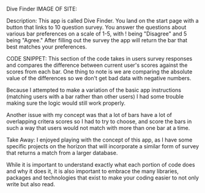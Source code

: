 Dive Finder
IMAGE OF SITE:


Description:
This app is called Dive Finder. You land on the start page with a button that links to 10 question survey. You answer the questions about various bar preferences on a scale of 1-5, with ! being "Disagree" and 5 being "Agree." After filling out the survey the app will return the bar that best matches your preferences.

CODE SNIPPET:
This section of the code takes in users survey responses and compares the difference between current user's scores against the scores from each bar. One thing to note is we are comparing the absolute value of the differences so we don't get bad data with negative numbers.




Because I attempted to make a variation of the basic app instructions (matching users with a bar rather than other users) I had some trouble making sure the logic would still work properly.

Another issue with my concept was that a lot of bars have a lot of overlapping critera scores so I had to try to choose, and score the bars in such a way that users would not match with more than one bar at a time.

Take Away:
I enjoyed playing with the concept of this app, as I have some specific projects on the horizon that will incorporate a similar form of survey that returns a match from a larger database. 

While it is important to understand exactly what each portion of code does and why it does it, it is also important to embrace the many libraries, packages and technologies that exist to make your coding easier to not only write but also read.

